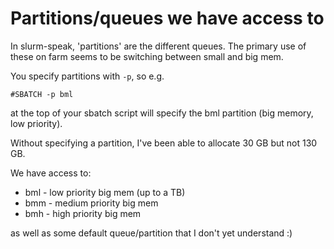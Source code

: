 # Partitions/queues we have access to

In slurm-speak, 'partitions' are the different queues. The primary use
of these on farm seems to be switching between small and big mem.

You specify partitions with `-p`, so e.g.

```
#SBATCH -p bml                                                                 
```

at the top of your sbatch script will specify the bml partition (big
memory, low priority).

Without specifying a partition, I've been able to allocate 30 GB but not
130 GB.

We have access to:

* bml - low priority big mem (up to a TB)
* bmm - medium priority big mem
* bmh - high priority big mem

as well as some default queue/partition that I don't yet understand :)
